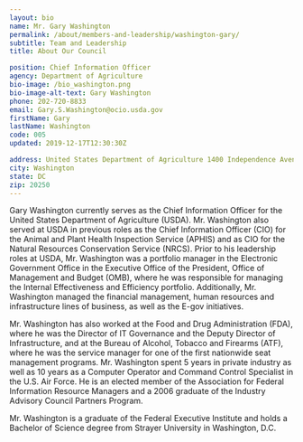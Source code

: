 ```yaml
---
layout: bio
name: Mr. Gary Washington
permalink: /about/members-and-leadership/washington-gary/
subtitle: Team and Leadership
title: About Our Council

position: Chief Information Officer
agency: Department of Agriculture
bio-image: /bio_washington.png
bio-image-alt-text: Gary Washington
phone: 202-720-8833
email: Gary.S.Washington@ocio.usda.gov
firstName: Gary
lastName: Washington
code: 005
updated: 2019-12-17T12:30:30Z

address: United States Department of Agriculture 1400 Independence Avenue SW Whitten Building
city: Washington
state: DC
zip: 20250
---
```

Gary Washington currently serves as the Chief Information Officer for the United States Department of Agriculture (USDA). Mr. Washington also served at USDA in previous roles as the Chief Information Officer (CIO) for the Animal and Plant Health Inspection Service (APHIS) and as CIO for the Natural Resources Conservation Service (NRCS). Prior to his leadership roles at USDA, Mr. Washington was a portfolio manager in the Electronic Government Office in the Executive Office of the President, Office of Management and Budget (OMB), where he was responsible for managing the Internal Effectiveness and Efficiency portfolio. Additionally, Mr. Washington managed the financial management, human resources and infrastructure lines of business, as well as the E-gov initiatives.

Mr. Washington has also worked at the Food and Drug Administration (FDA), where he was the Director of IT Governance and the Deputy Director of Infrastructure, and at the Bureau of Alcohol, Tobacco and Firearms (ATF), where he was the service manager for one of the first nationwide seat management programs. Mr. Washington spent 5 years in private industry as well as 10 years as a Computer Operator and Command Control Specialist in the U.S. Air Force. He is an elected member of the Association for Federal Information Resource Managers and a 2006 graduate of the Industry Advisory Council Partners Program.

Mr. Washington is a graduate of the Federal Executive Institute and holds a Bachelor of Science degree from Strayer University in Washington, D.C.
